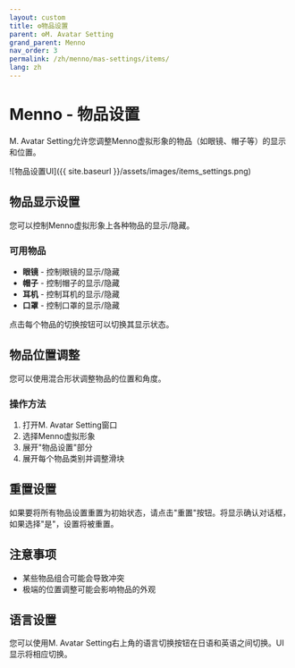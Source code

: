 ```yaml
---
layout: custom
title: ⚙️物品设置
parent: ⚙️M. Avatar Setting
grand_parent: Menno
nav_order: 3
permalink: /zh/menno/mas-settings/items/
lang: zh
---
```


# Menno - 物品设置

M. Avatar Setting允许您调整Menno虚拟形象的物品（如眼镜、帽子等）的显示和位置。

![物品设置UI]({{ site.baseurl }}/assets/images/items_settings.png)

## 物品显示设置

您可以控制Menno虚拟形象上各种物品的显示/隐藏。

### 可用物品

* **眼镜** - 控制眼镜的显示/隐藏
* **帽子** - 控制帽子的显示/隐藏
* **耳机** - 控制耳机的显示/隐藏
* **口罩** - 控制口罩的显示/隐藏

点击每个物品的切换按钮可以切换其显示状态。

## 物品位置调整

您可以使用混合形状调整物品的位置和角度。

### 操作方法

1. 打开M. Avatar Setting窗口
2. 选择Menno虚拟形象
3. 展开"物品设置"部分
4. 展开每个物品类别并调整滑块

## 重置设置

如果要将所有物品设置重置为初始状态，请点击"重置"按钮。将显示确认对话框，如果选择"是"，设置将被重置。

## 注意事项

* 某些物品组合可能会导致冲突
* 极端的位置调整可能会影响物品的外观

## 语言设置

您可以使用M. Avatar Setting右上角的语言切换按钮在日语和英语之间切换。UI显示将相应切换。 